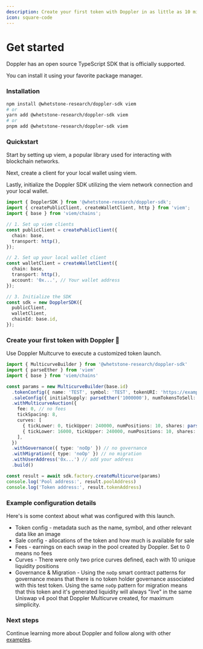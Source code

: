 ```yaml
---
description: Create your first token with Doppler in as little as 10 minutes
icon: square-code
---
```


# Get started

Doppler has an open source TypeScript SDK that is officially supported.&#x20;

You can install it using your favorite package manager.

### Installation&#x20;

```bash
npm install @whetstone-research/doppler-sdk viem
# or
yarn add @whetstone-research/doppler-sdk viem
# or
pnpm add @whetstone-research/doppler-sdk viem
```

### Quickstart

Start by setting up viem, a popular library used for interacting with blockchain networks.&#x20;

Next, create a client for your local wallet using viem.&#x20;

Lastly, initialize the Doppler SDK utilizing the viem network connection and your local wallet.&#x20;

```typescript
import { DopplerSDK } from '@whetstone-research/doppler-sdk';
import { createPublicClient, createWalletClient, http } from 'viem';
import { base } from 'viem/chains';

// 1. Set up viem clients
const publicClient = createPublicClient({
  chain: base,
  transport: http(),
});

// 2. Set up your local wallet client
const walletClient = createWalletClient({
  chain: base,
  transport: http(),
  account: '0x...', // Your wallet address
});

// 3. Initialize the SDK
const sdk = new DopplerSDK({
  publicClient,
  walletClient,
  chainId: base.id,
});
```

### Create your first token with Doppler  :tada:

Use Doppler Multcurve to execute a customized token launch.&#x20;

```typescript
import { MulticurveBuilder } from '@whetstone-research/doppler-sdk'
import { parseEther } from 'viem'
import { base } from 'viem/chains'

const params = new MulticurveBuilder(base.id)
  .tokenConfig({ name: 'TEST', symbol: 'TEST', tokenURI: 'https://example.com/metadata.json' })
  .saleConfig({ initialSupply: parseEther('1000000'), numTokensToSell: parseEther('900000'), numeraire: '0x4200000000000000000000000000000000000006' })
  .withMulticurveAuction({
    fee: 0, // no fees
    tickSpacing: 8,
    curves: [
      { tickLower: 0, tickUpper: 240000, numPositions: 10, shares: parseEther('0.5') },
      { tickLower: 16000, tickUpper: 240000, numPositions: 10, shares: parseEther('0.5') },
    ],
  })
  .withGovernance({ type: 'noOp' }) // no governance
  .withMigration({ type: 'noOp' }) // no migration 
  .withUserAddress('0x...') // add your address
  .build()

const result = await sdk.factory.createMulticurve(params)
console.log('Pool address:', result.poolAddress)
console.log('Token address:', result.tokenAddress)
```

### Example configuration details

Here's is some context about what was configured with this launch.&#x20;

* Token config - metadata such as the name, symbol, and other relevant data like an image
* Sale config - allocations of the token and how much is available for sale&#x20;
* Fees - earnings on each swap in the pool created by Doppler. Set to 0 means no fees
* Curves - There were only two price curves defined, each with 10 unique liquidity positions&#x20;
* Governance & Migration - Using the `noOp` smart contract patterns for governance means that there is no token holder governance associated with this test token. Using the same `noOp` pattern for migration means that this token and it's generated liquidity will always "live" in the same Uniswap v4 pool that Doppler Multicurve created, for maximum simplicity.&#x20;

### Next steps

Continue learning more about Doppler and follow along with other [examples](sdk/examples/).&#x20;
